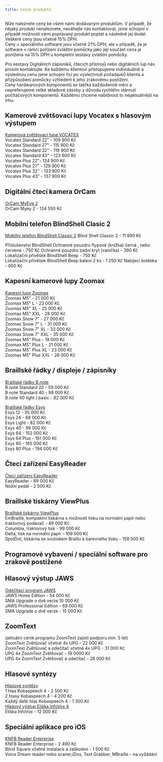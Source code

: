 ```yaml
---
title: Ceník produktů
---
```


Níže naleznete ceny ke všem námi dodávaným produktům. V případě, že nějaký produkt nenaleznete, neváhejte nás kontaktovat, jsme schopni v případě možností vámi poptávaný produkt poptat a následně jej dodat.  
Veškeré ceny jsou včetně 15% DPH.  
Ceny u speciálního software jsou včetně 21% DPH, ale v případě, že je software v rámci pořízení zvláštní pomůcky jako její součást cena je ponížena na 15% DPH u kompletní sestavy zvláštní pomůcky.  
  
Pro sestavy Digitálních zápisníků, čtecích přístrojů nebo digitálních lup nás prosím kontaktujte. Ke každému klientovi přistupujeme individuálně a výslednou cenu jsme schopni říci po vyslechnutí požadavků klienta a přizpůsobení pomůcky vzhledem k jeho zrakovému postižení.  
Ceny hardwarových komponentů se takřka každodenně mění a nepreferujeme velké skladové zásoby z důvodu rychlého stárnutí počítačových komponentů. Každému chceme nabídnout to nejaktuálnější na trhu.  
  

## Kamerové zvětšovací lupy Vocatex s hlasovým výstupem

  
[Kamerová zvětšovací lupa VOCATEX](/clanky/kamerova-zvetsovaci-lupa-vocatex/)  
Vocatex Standard 22" - 109 900 Kč  
Vocatex Standard 27" - 115 900 Kč  
Vocatex Standard 32" - 119 900 Kč  
Vocatex Standard 43" - 123 900 Kč  
Vocatex Plus 22"- 124 900 Kč  
Vocatex Plus 27" - 129 900 Kč  
Vocatex Plus 32" - 133 900 Kč  
Vocatex Plus 43" - 137 900 Kč  
  

## Digitální čtecí kamera OrCam  

[OrCam MyEye 2](/clanky/orcam-myeye-2/)  
OrCam Myey 2 - 134 550 Kč  

## Mobilní telefon BlindShell Clasic 2  
[Mobillní telefon BlindShell Classic 2](/clanky/mobilni-telefon-blindshell-classic-2/) 
Blind Shell Classic 2 - 11 990 Kč  

Příslušenství BlindShell 
Ochranné pouzdro flypové (knížka) černá , nebo červená - 750 Kč
Ochranné pouzdro zadní kryt (vanička) - 390 Kč
Lokalizační přívěšek BlindShell Beep - 750 Kč  
Lokalizační přívěšek BlindShell Beep balení 2 ks - 1 250 Kč
Nabíjecí kolébka - 650 Kč  

  
## Kapesní kamerové lupy Zoomax

[Kapesní lupy Zoomax](/clanky/kapesni-lupy-zoomax/)  
Zoomax M5" - 21 000 Kč  
Zoomax M5" L - 23 000 Kč  
Zoomax M5" XL - 25 000 Kč  
Zoomax M5" XXL - 28 000 Kč  
Zoomax Snow 7" - 27 000 Kč  
Zoomax Snow 7" L - 31 000 Kč  
Zoomax Snow 7" XL - 33 000 Kč  
Zoomax Snow 7" XXL - 35 000 Kč  
Zoomax M5" Plus - 19 000 Kč  
Zoomax M5" Plus L - 21 000 Kč  
Zoomax M5" Plus XL - 23 000 Kč  
Zoomax M5" Plus XXL - 26 000 Kč  
  

## Braillské řádky / displeje / zápisníky
  
[Braillské řádky B.note](/clanky/braillske-radky-b.note/)  
  B.note Standard 20 - 59 000 Kč  
  B.note Standard 40 - 99 000 Kč  
  B.note 40 light / basic - 82 000 Kč  
  
    
[Braillské řádky Esys](/clanky/braillske-radky-esys/)  
Esys 12 - 35 000 Kč  
Esys 24 - 68 000 Kč  
Esys Light - 82 000 Kč  
Esys 40 - 99 000 Kč  
Esys 64 - 152 000 Kč  
Esys 64 Plus - 161 000 Kč  
Esys 80 - 185 000 Kč  
Esys 80 Plus - 194 000 Kč  
  

## Čtecí zařízení EasyReader

  
[Čtecí zařízení EasyReader](/clanky/cteci-zarizeni-easyreader/)  
EasyReader - 69 000 Kč  
Nožní pedál - 2 500 Kč  
  

## Braillské tiskárny ViewPlus

  
[Braillské tiskárny ViewPlus](/clanky/braillske-tiskarny-viewplus/)  
EmBraille, kompaktní tiskárna s možností tisku na normální papír nebo traktorový podavač - 49 000 Kč  
Columbia, traktorový tisk - 99 000 Kč  
Delta, tisk na normální papír - 109 000 Kč  
SpotDot, tiskárna se soutiskem Braillu a barevného tisku - 159 000 Kč  
  

## Programové vybavení / speciální software pro zrakově postižené

  

## Hlasový výstup JAWS

  
[Odečítací program JAWS](/clanky/odecitaci-program-jaws/)  
JAWS Home Edition - 54 000 Kč  
SMA Upgrade o dvě verze 10 000 Kč  
JAWS Professional Edition - 69 000 Kč  
SMA Upgrade o dvě verze - 15 000 Kč  
  
  

## ZoomText  

(aktuální ceník programu ZoomText zajistí podporu min. 5 let)  
ZoomText Zvětšovač včetně 4x UPG - 22 000 Kč  
ZoomText Zvětšovač a odečítač včetně 4x UPG - 31 000 Kč  
UPG 4x ZoomText Zvětšovač - 19 0000 Kč  
UPG 4x ZoomText Zvětšovač a odečítač - 28 000 Kč   
  
  
## Hlasové syntézy

  
[Hlasové syntézy](/clanky/hlasove-syntezy/)  
1 hlas Kobaspeech 4 - 2 500 Kč  
2 hlasy Kobaspeech 4 - 4 200 Kč  
Každý další hlas Kobaspeech 4 - 1 300 Kč  
[Hlasový výstup Eliška InfoVox 4](/clanky/hlasova-synteza-eliska/)  
Eliška InfoVox - 12 000 Kč  
  

## Speciální aplikace pro iOS

  
[KNFB Reader Enterprise](/clanky/knfb-reader-enterprise/)  
KNFB Reader Enterprise - 2 490 Kč  
Blind Square včetně instalace a zaškolení - 1 500 Kč  
Voice Dream reader nebo scaner,iDos, Text Grabber, MBraille – na vyžádání
